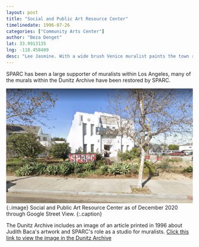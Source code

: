 ```yaml
---
layout: post
title: "Social and Public Art Resource Center"
timelinedate: 1996-07-26
categories: ["Community Arts Center"]
author: "Beza Denget"
lat: 33.9913135
lng: -118.458409
desc: "Lee Jasmine. With a wide brush Venice muralist paints the town red and blue and green. Los Angeles Times 26 Jul. 1996."
---
```

SPARC has been a large supporter of muralists within Los Angeles, many of the murals within the Dunitz Archive have been restored by SPARC.

![Current Image](images/SPARC.png)
   {:.image}
Social and Public Art Resource Center as of December 2020 through Google Street View.
   {:.caption}  

The Dunitz Archive includes an image of an article printed in 1996 about Judith Baca's artwork and SPARC's role as a studio for muralists.
[Click this link to view the image in the Dunitz Archive](https://visualizela.github.io/dunitzarchive/dunitzproject/obj16/)
